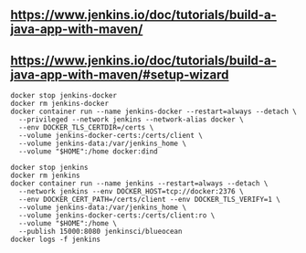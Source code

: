 
## https://www.jenkins.io/doc/tutorials/build-a-java-app-with-maven/
## https://www.jenkins.io/doc/tutorials/build-a-java-app-with-maven/#setup-wizard
```
docker stop jenkins-docker
docker rm jenkins-docker
docker container run --name jenkins-docker --restart=always --detach \
  --privileged --network jenkins --network-alias docker \
  --env DOCKER_TLS_CERTDIR=/certs \
  --volume jenkins-docker-certs:/certs/client \
  --volume jenkins-data:/var/jenkins_home \
  --volume "$HOME":/home docker:dind

docker stop jenkins
docker rm jenkins
docker container run --name jenkins --restart=always --detach \
  --network jenkins --env DOCKER_HOST=tcp://docker:2376 \
  --env DOCKER_CERT_PATH=/certs/client --env DOCKER_TLS_VERIFY=1 \
  --volume jenkins-data:/var/jenkins_home \
  --volume jenkins-docker-certs:/certs/client:ro \
  --volume "$HOME":/home \
  --publish 15000:8080 jenkinsci/blueocean
docker logs -f jenkins
```
